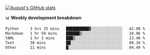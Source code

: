 
[![August's GitHub stats](https://github-readme-stats.vercel.app/api?username=zou-weidong&show_icons=true&theme=radical)](https://github.com/zou-weidong)


📊 **Weekly development breakdown**
<!--START_SECTION:waka-->

```txt
Python     3 hrs 25 mins   ██████████▓░░░░░░░░░░░░░░   42.98 %
Markdown   1 hr 59 mins    ██████▒░░░░░░░░░░░░░░░░░░   24.96 %
YAML       1 hr 3 mins     ███▒░░░░░░░░░░░░░░░░░░░░░   13.40 %
Text       38 mins         ██░░░░░░░░░░░░░░░░░░░░░░░   08.16 %
Other      21 mins         █░░░░░░░░░░░░░░░░░░░░░░░░   04.49 %
```

<!--END_SECTION:waka-->
